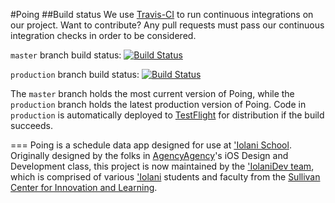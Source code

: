 #Poing
##Build status
We use [Travis-CI](https://travis-ci.org) to run continuous integrations on our project.  Want to contribute?  Any pull requests must pass our continuous integration checks in order to be considered.

`master` branch build status: [![Build Status](https://travis-ci.org/IolaniDev/Poing.svg?branch=master)](https://travis-ci.org/IolaniDev/Poing)

`production` branch build status: [![Build Status](https://travis-ci.org/IolaniDev/Poing.svg?branch=production)](https://travis-ci.org/IolaniDev/Poing)

The `master` branch holds the most current version of Poing, while the `production` branch holds the latest production version of Poing.  Code in `production` is automatically deployed to [TestFlight](https://www.testflightapp.com/) for distribution if the build succeeds. 

===
Poing is a schedule data app designed for use at ['Iolani School](http://www.iolani.org/).  Originally designed by the folks in [AgencyAgency](https://github.com/AgencyAgency)'s iOS Design and Development class, this project is now maintained by the ['IolaniDev team](https://github.com/IolaniDev), which is comprised of various ['Iolani](http://www.iolani.org/) students and faculty from the [Sullivan Center for Innovation and Learning](http://sullivan.iolani.org/).